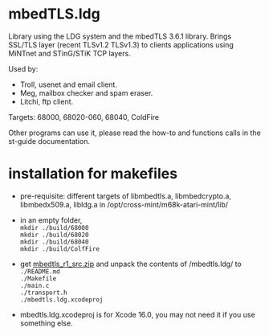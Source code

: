 # mbedTLS.ldg

Library using the LDG system and the mbedTLS 3.6.1 library.
Brings SSL/TLS layer (recent TLSv1.2 TLSv1.3) to clients applications using MiNTnet and STinG/STiK TCP layers.

Used by:  
- Troll, usenet and email client.  
- Meg, mailbox checker and spam eraser.  
- Litchi, ftp client.  

Targets: 68000, 68020-060, 68040, ColdFire

Other programs can use it, please read the how-to and functions calls in the st-guide documentation.

# installation for makefiles

- pre-requisite: different targets of libmbedtls.a, libmbedcrypto.a, libmbedx509.a, libldg.a in /opt/cross-mint/m68k-atari-mint/lib/

- in an empty folder,  
   ```mkdir ./build/68000```  
   ```mkdir ./build/68020```  
   ```mkdir ./build/68040```  
   ```mkdir ./build/ColfFire```  

- get [mbedtls_r1_src.zip](https://ptonthat.fr/files/polarssl/mbedtls_r1_src.zip) and unpack the contents of /mbedtls.ldg/ to  
   ```./README.md```  
   ```./Makefile```  
   ```./main.c```  
   ```./transport.h```  
   ```./mbedtls.ldg.xcodeproj```  

- mbedtls.ldg.xcodeproj is for Xcode 16.0, you may not need it if you use something else.
